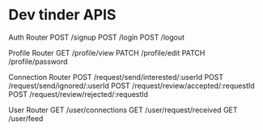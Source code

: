 # Dev tinder APIS

Auth Router
POST /signup
POST /login
POST /logout

Profile Router
GET /profile/view
PATCH /profile/edit
PATCH /profile/password

Connection Router
POST /request/send/interested/:userId
POST /request/send/ignored/:userId
POST /request/review/accepted/:requestId
POST /request/review/rejected/:requestId

User Router
GET /user/connections
GET /user/request/received
GET /user/feed
